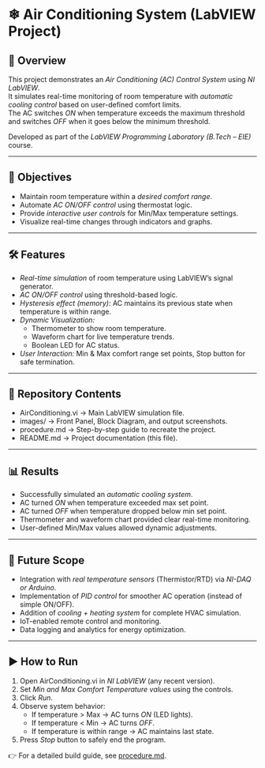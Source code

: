 # ❄ Air Conditioning System (LabVIEW Project)  

## 📌 Overview  
This project demonstrates an *Air Conditioning (AC) Control System* using *NI LabVIEW*.  
It simulates real-time monitoring of room temperature with *automatic cooling control* based on user-defined comfort limits.  
The AC switches *ON* when temperature exceeds the maximum threshold and switches *OFF* when it goes below the minimum threshold.  

Developed as part of the *LabVIEW Programming Laboratory (B.Tech – EIE)* course.  

---

## 🎯 Objectives  
- Maintain room temperature within a *desired comfort range*.  
- Automate *AC ON/OFF control* using thermostat logic.  
- Provide *interactive user controls* for Min/Max temperature settings.  
- Visualize real-time changes through indicators and graphs.  

---

## 🛠 Features  
- *Real-time simulation* of room temperature using LabVIEW’s signal generator.  
- *AC ON/OFF control* using threshold-based logic.  
- *Hysteresis effect (memory):* AC maintains its previous state when temperature is within range.  
- *Dynamic Visualization:*  
  - Thermometer to show room temperature.  
  - Waveform chart for live temperature trends.  
  - Boolean LED for AC status.  
- *User Interaction:* Min & Max comfort range set points, Stop button for safe termination.  

---

## 📂 Repository Contents  
- AirConditioning.vi → Main LabVIEW simulation file.  
- images/ → Front Panel, Block Diagram, and output screenshots.  
- procedure.md → Step-by-step guide to recreate the project.  
- README.md → Project documentation (this file).  

---

## 📊 Results  
- Successfully simulated an *automatic cooling system*.  
- AC turned *ON* when temperature exceeded max set point.  
- AC turned *OFF* when temperature dropped below min set point.  
- Thermometer and waveform chart provided clear real-time monitoring.  
- User-defined Min/Max values allowed dynamic adjustments.  

---

## 🔮 Future Scope  
- Integration with *real temperature sensors* (Thermistor/RTD) via *NI-DAQ or Arduino*.  
- Implementation of *PID control* for smoother AC operation (instead of simple ON/OFF).  
- Addition of *cooling + heating system* for complete HVAC simulation.  
- IoT-enabled remote control and monitoring.  
- Data logging and analytics for energy optimization.  

---

## ▶ How to Run  
1. Open AirConditioning.vi in *NI LabVIEW* (any recent version).  
2. Set *Min and Max Comfort Temperature values* using the controls.  
3. Click *Run*.  
4. Observe system behavior:  
   - If temperature > Max → AC turns *ON* (LED lights).  
   - If temperature < Min → AC turns *OFF*.  
   - If temperature is within range → AC maintains last state.  
5. Press *Stop* button to safely end the program.  

👉 For a detailed build guide, see [procedure.md](./procedure.md).
